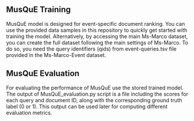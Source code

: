 ## **MusQuE Training**

MusQuE model is designed for event-specific document ranking. You can use the provided data samples in this repository to quickly get started with training the model.
Alternatively, by accessing the main Ms-Marco dataset, you can create the full dataset following the main settings of Ms-Marco.
To do so, you need the query identifiers (qids) from event-queries.tsv file provided in the Ms-Marco-Event dataset.

## **MusQuE Evaluation**
For evaluating the performance of MusQuE use the stored trained model. The output of MusQuE_evaluation.py script is a file including the scores for each query and document ID, along with the corresponding ground truth label (0 or 1). This output can be used later for computing different evaluation metrics.
